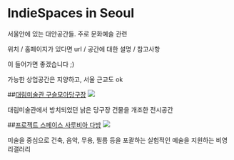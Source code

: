 # IndieSpaces in Seoul 

서울안에 있는 대안공간들. 주로 문화예술 관련 

위치 / 홈페이지가 있다면 url / 공간에 대한 설명 / 참고사항 

이 들어가면 좋겠습니다 ;) 

가능한 상업공간은 지양하고, 
서울 근교도 ok 


##[대림미술관 구슬모아당구장](https://www.daelimmuseum.org/guseulmoa/index.do)
![](http://designsori.com/files/attach/images/721828/808/469/8df4530abb328635a2175b93c2468453.jpg)

대림미술관에서 방치되었던 낡은 당구장 건물을 개조한 전시공간


##[프로젝트 스페이스 사루비아 다방](http://www.sarubia.org/)
![](http://news.karts.ac.kr/wp/wp-content/uploads/2014/08/103.png)

미술을 중심으로 건축, 음악, 무용, 필름 등을 포괄하는 실험적인 예술을 지원하는 비영리갤러리